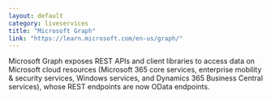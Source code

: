 ```yaml
---
layout: default
category: liveservices
title: "Microsoft Graph"
link: "https://learn.microsoft.com/en-us/graph/"
---
```

Microsoft Graph exposes REST APIs and client libraries to access data on Microsoft cloud resources (Microsoft 365 core services, enterprise mobility & security services, Windows services, and Dynamics 365 Business Central services), whose REST endpoints are now OData endpoints.
